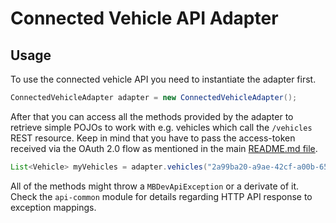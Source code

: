# Connected Vehicle API Adapter
## Usage
To use the connected vehicle API you need to instantiate the adapter first.
```java
ConnectedVehicleAdapter adapter = new ConnectedVehicleAdapter();
```

After that you can access all the methods provided by the adapter to retrieve simple POJOs to work with e.g. vehicles which
call the `/vehicles` REST resource. Keep in mind that you have to pass the access-token received via the OAuth 2.0 flow as mentioned in the 
main [README.md  file](../README.md).
```java
List<Vehicle> myVehicles = adapter.vehicles("2a99ba20-a9ae-42cf-a00b-657ed24aad3b");
```

All of the methods might throw a `MBDevApiException` or a derivate of it. Check the `api-common` module for details regarding 
HTTP API response to exception mappings. 